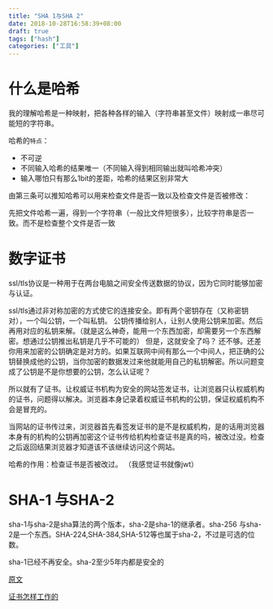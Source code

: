 ```yaml
---
title: "SHA 1与SHA 2"
date: 2018-10-28T16:58:39+08:00
draft: true
tags: ["hash"]
categories: ["工具"]
---
```


# **什么是哈希**

我的理解哈希是一种映射，把各种各样的输入（字符串甚至文件）映射成一串尽可能短的字符串。

哈希的`特点`：

- 不可逆
- 不同输入哈希的结果唯一（不同输入得到相同输出就叫哈希冲突）
- 输入哪怕只有那么1bit的差距，哈希的结果区别非常大

由第三条可以推知哈希可以用来检查文件是否一致以及检查文件是否被修改：

先把文件哈希一遍，得到一个字符串（一般比文件短很多），比较字符串是否一致。而不是检查整个文件是否一致

# **数字证书**

ssl/tls协议是一种用于在两台电脑之间安全传送数据的协议，因为它同时能够加密与认证。

ssl/tls通过非对称加密的方式使它的连接安全。即有两个密钥存在（又称密钥对），一个叫公钥，一个叫私钥。
公钥传播给别人，让别人使用公钥来加密。然后再用对应的私钥来解。（就是这么神奇，能用一个东西加密，却需要另一个东西解密。想通过公钥推出私钥是几乎不可能的）
但是，这就安全了吗？ 还不够。还差你用来加密的公钥确定是对方的。如果互联网中间有那么一个中间人，把正确的公钥替换成他的公钥，当你加密的数据发过来他就能用自己的私钥解密。所以问题变成了公钥是不是你想要的公钥，怎么认证呢？

所以就有了证书。让权威证书机构为安全的网站签发证书，让浏览器只认权威机构的证书，问题得以解决。浏览器本身记录着权威证书机构的公钥，保证权威机构不会是冒充的。

当网站的证书传过来，浏览器首先看签发证书的是不是权威机构，是的话用浏览器本身有的机构的公钥再加密这个证书传给机构检查证书是真的吗，被改过没。检查之后返回结果浏览器才知道该不该继续访问这个网站。

哈希的作用：检查证书是否被改过。  （我感觉证书就像jwt）

# **SHA-1 与SHA-2**

sha-1与sha-2是sha算法的两个版本，sha-2是sha-1的继承者。sha-256 与sha-2是一个东西。SHA-224,SHA-384,SHA-512等也属于sha-2，不过是可选的位数。

sha-1已经不再安全。sha-2至少5年内都是安全的

[原文](https://www.thesslstore.com/blog/difference-sha-1-sha-2-sha-256-hash-algorithms/)

[证书怎样工作的](http://commandlinefanatic.com/cgi-bin/showarticle.cgi?article=art012)